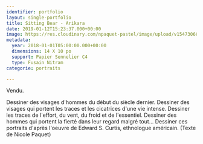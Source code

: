 ```yaml
---
identifier: portfolio
layout: single-portfolio
title: Sitting Bear - Arikara
date: 2019-01-12T15:23:37.000+00:00
image: https://res.cloudinary.com/npaquet-pastel/image/upload/v1547306680/40290481_2162311964038039_2860893624424464384_n.jpg
metadata:
  year: 2018-01-01T05:00:00.000+00:00
  dimensions: 14 X 10 po
  support: Papier Sennelier C4
  type: Fusain Nitram
categorie: portraits

---
```

Vendu.

Dessiner des visages d'hommes du début du siècle dernier. Dessiner des visages qui portent les traces et les cicatrices d'une vie intense. Dessiner les traces de l'effort, du vent, du froid et de l'essentiel. Dessiner des hommes qui portent la fierté dans leur regard malgré tout... Dessiner ces portraits d'après l'oeuvre de Edward S. Curtis, ethnologue américain. (Texte de Nicole Paquet)